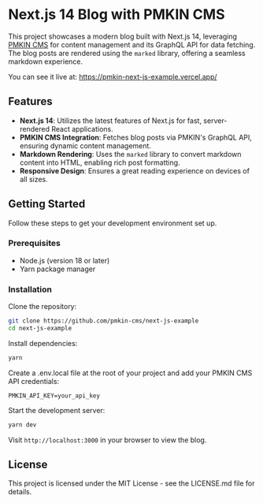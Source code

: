 # Next.js 14 Blog with PMKIN CMS

This project showcases a modern blog built with Next.js 14, leveraging
[PMKIN CMS](https://pmkin.io) for content management and its GraphQL API for
data fetching. The blog posts are rendered using the `marked` library, offering
a seamless markdown experience.

You can see it live at: https://pmkin-next-js-example.vercel.app/

## Features

- **Next.js 14**: Utilizes the latest features of Next.js for fast,
  server-rendered React applications.
- **PMKIN CMS Integration**: Fetches blog posts via PMKIN's GraphQL API,
  ensuring dynamic content management.
- **Markdown Rendering**: Uses the `marked` library to convert markdown content
  into HTML, enabling rich post formatting.
- **Responsive Design**: Ensures a great reading experience on devices of all
  sizes.

## Getting Started

Follow these steps to get your development environment set up.

### Prerequisites

- Node.js (version 18 or later)
- Yarn package manager

### Installation

Clone the repository:

```bash
git clone https://github.com/pmkin-cms/next-js-example
cd next-js-example

```

Install dependencies:

```bash
yarn

```

Create a .env.local file at the root of your project and add your PMKIN CMS API
credentials:

```env
PMKIN_API_KEY=your_api_key

```

Start the development server:

```bash
yarn dev

```

Visit `http://localhost:3000` in your browser to view the blog.

## License

This project is licensed under the MIT License - see the LICENSE.md file for
details.
